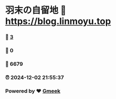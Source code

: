 # 羽末の自留地 :link: https://blog.linmoyu.top 
### :page_facing_up: [3](https://blog.linmoyu.top/tag.html) 
### :speech_balloon: 0 
### :hibiscus: 6679 
### :alarm_clock: 2024-12-02 21:55:37 
### Powered by :heart: [Gmeek](https://github.com/Meekdai/Gmeek)
